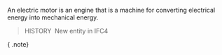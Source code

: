 An electric motor is an engine that is a machine for converting electrical energy into mechanical energy.

> HISTORY&nbsp; New entity in IFC4

{ .note}
>